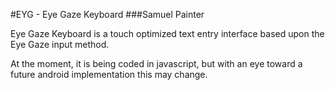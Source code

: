 #EYG - Eye Gaze Keyboard
###Samuel Painter

Eye Gaze Keyboard is a touch optimized text entry interface based upon the Eye
Gaze input method.

At the moment, it is being coded in javascript, but with an eye toward a future
android implementation this may change. 
